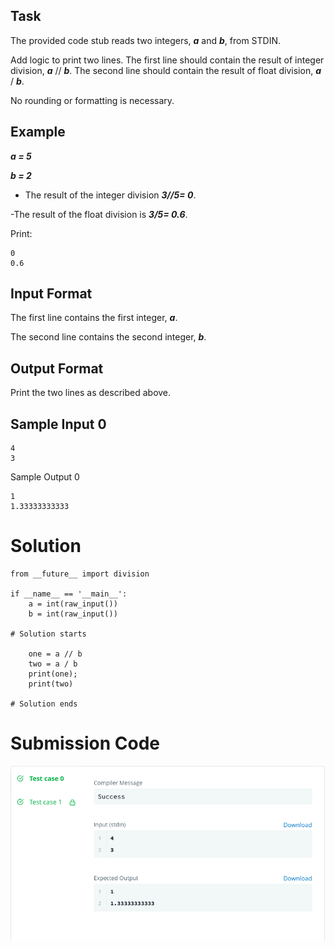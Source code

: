 ## Task

The provided code stub reads two integers, ***a***  and ***b***, from STDIN.

Add logic to print two lines. The first line should contain the result of integer division, ***a*** // ***b***. The second line should contain the result of float division, ***a*** / ***b***.

No rounding or formatting is necessary.

## Example

***a = 5***

***b = 2***

- The result of the integer division ***3//5= 0***.

-The result of the float division is ***3/5= 0.6***.

Print:
```
0
0.6
```

## Input Format

The first line contains the first integer, ***a***.

The second line contains the second integer, ***b***.

## Output Format

Print the two lines as described above.

## Sample Input 0
```
4
3
```
Sample Output 0
```
1
1.33333333333
```

# Solution

```
from __future__ import division

if __name__ == '__main__':
    a = int(raw_input())
    b = int(raw_input())

# Solution starts 

    one = a // b
    two = a / b
    print(one);
    print(two)

# Solution ends 
```

# Submission Code

<img src="../output/division_output.png">
